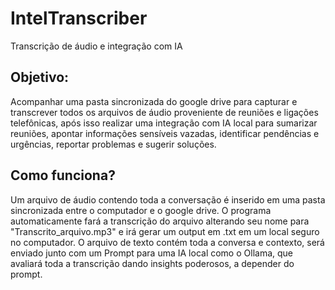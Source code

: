 # IntelTranscriber
Transcrição de áudio e integração com IA

## Objetivo:
Acompanhar uma pasta sincronizada do google drive para capturar e transcrever todos os arquivos de áudio proveniente de reuniões e ligações telefônicas, após isso realizar uma integração com IA local para sumarizar reuniões, apontar informações sensíveis vazadas, identificar pendências e urgências, reportar problemas e sugerir soluções.

## Como funciona?
Um arquivo de áudio contendo toda a conversação é inserido em uma pasta sincronizada entre o computador e o google drive. O programa automaticamente fará a transcrição do arquivo alterando seu nome para "Transcrito_arquivo.mp3" e irá gerar um output em .txt em um local seguro no computador. O arquivo de texto contém toda a conversa e contexto, será enviado junto com um Prompt para uma IA local como o Ollama, que avaliará toda a transcrição dando insights poderosos, a depender do prompt.


